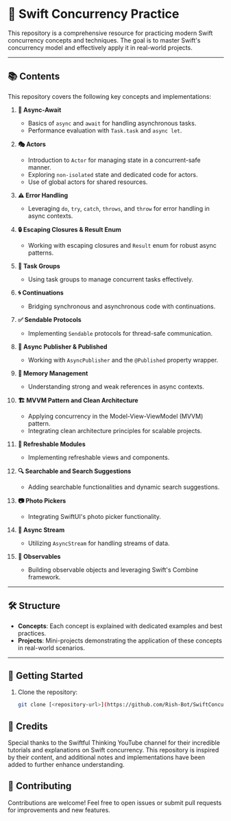# 🚀 Swift Concurrency Practice  

This repository is a comprehensive resource for practicing modern Swift concurrency concepts and techniques. The goal is to master Swift's concurrency model and effectively apply it in real-world projects.  

---

## 📚 Contents  

This repository covers the following key concepts and implementations:  

1. **🔄 Async-Await**  
   - Basics of `async` and `await` for handling asynchronous tasks.  
   - Performance evaluation with `Task.task` and `async let`.  

2. **🎭 Actors**  
   - Introduction to `Actor` for managing state in a concurrent-safe manner.  
   - Exploring `non-isolated` state and dedicated code for actors.  
   - Use of global actors for shared resources.  

3. **⚠️ Error Handling**  
   - Leveraging `do`, `try`, `catch`, `throws`, and `throw` for error handling in async contexts.  

4. **🔒 Escaping Closures & Result Enum**  
   - Working with escaping closures and `Result` enum for robust async patterns.  

5. **👥 Task Groups**  
   - Using task groups to manage concurrent tasks effectively.  

6. **🌀 Continuations**  
   - Bridging synchronous and asynchronous code with continuations.  

7. **✅ Sendable Protocols**  
   - Implementing `Sendable` protocols for thread-safe communication.  

8. **📡 Async Publisher & Published**  
   - Working with `AsyncPublisher` and the `@Published` property wrapper.  

9. **🧠 Memory Management**  
   - Understanding strong and weak references in async contexts.  

10. **🏗️ MVVM Pattern and Clean Architecture**  
    - Applying concurrency in the Model-View-ViewModel (MVVM) pattern.  
    - Integrating clean architecture principles for scalable projects.  

11. **🔄 Refreshable Modules**  
    - Implementing refreshable views and components.  

12. **🔍 Searchable and Search Suggestions**  
    - Adding searchable functionalities and dynamic search suggestions.  

13. **📷 Photo Pickers**  
    - Integrating SwiftUI's photo picker functionality.  

14. **🌊 Async Stream**  
    - Utilizing `AsyncStream` for handling streams of data.  

15. **👀 Observables**  
    - Building observable objects and leveraging Swift's Combine framework.  

---

## 🛠️ Structure  

- **Concepts**: Each concept is explained with dedicated examples and best practices.  
- **Projects**: Mini-projects demonstrating the application of these concepts in real-world scenarios.  

---

## 🚀 Getting Started  

1. Clone the repository:  
   ```bash  
   git clone [<repository-url>](https://github.com/Rish-Bot/SwiftConcurrency.git)

## 💙 Credits

Special thanks to the Swiftful Thinking YouTube channel for their incredible tutorials and explanations on Swift concurrency.
This repository is inspired by their content, and additional notes and implementations have been added to further enhance understanding.

## 🤝 Contributing

Contributions are welcome! Feel free to open issues or submit pull requests for improvements and new features.
